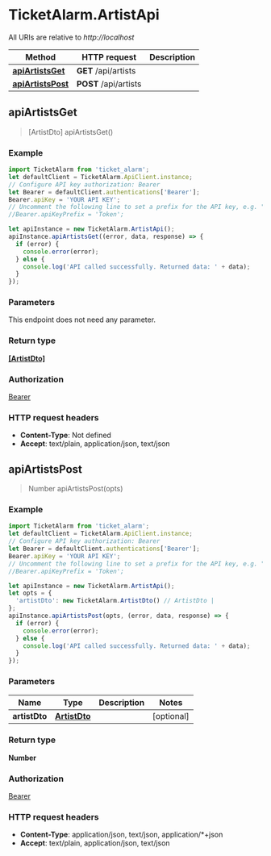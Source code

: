 # TicketAlarm.ArtistApi

All URIs are relative to *http://localhost*

Method | HTTP request | Description
------------- | ------------- | -------------
[**apiArtistsGet**](ArtistApi.md#apiArtistsGet) | **GET** /api/artists | 
[**apiArtistsPost**](ArtistApi.md#apiArtistsPost) | **POST** /api/artists | 



## apiArtistsGet

> [ArtistDto] apiArtistsGet()



### Example

```javascript
import TicketAlarm from 'ticket_alarm';
let defaultClient = TicketAlarm.ApiClient.instance;
// Configure API key authorization: Bearer
let Bearer = defaultClient.authentications['Bearer'];
Bearer.apiKey = 'YOUR API KEY';
// Uncomment the following line to set a prefix for the API key, e.g. "Token" (defaults to null)
//Bearer.apiKeyPrefix = 'Token';

let apiInstance = new TicketAlarm.ArtistApi();
apiInstance.apiArtistsGet((error, data, response) => {
  if (error) {
    console.error(error);
  } else {
    console.log('API called successfully. Returned data: ' + data);
  }
});
```

### Parameters

This endpoint does not need any parameter.

### Return type

[**[ArtistDto]**](ArtistDto.md)

### Authorization

[Bearer](../README.md#Bearer)

### HTTP request headers

- **Content-Type**: Not defined
- **Accept**: text/plain, application/json, text/json


## apiArtistsPost

> Number apiArtistsPost(opts)



### Example

```javascript
import TicketAlarm from 'ticket_alarm';
let defaultClient = TicketAlarm.ApiClient.instance;
// Configure API key authorization: Bearer
let Bearer = defaultClient.authentications['Bearer'];
Bearer.apiKey = 'YOUR API KEY';
// Uncomment the following line to set a prefix for the API key, e.g. "Token" (defaults to null)
//Bearer.apiKeyPrefix = 'Token';

let apiInstance = new TicketAlarm.ArtistApi();
let opts = {
  'artistDto': new TicketAlarm.ArtistDto() // ArtistDto | 
};
apiInstance.apiArtistsPost(opts, (error, data, response) => {
  if (error) {
    console.error(error);
  } else {
    console.log('API called successfully. Returned data: ' + data);
  }
});
```

### Parameters


Name | Type | Description  | Notes
------------- | ------------- | ------------- | -------------
 **artistDto** | [**ArtistDto**](ArtistDto.md)|  | [optional] 

### Return type

**Number**

### Authorization

[Bearer](../README.md#Bearer)

### HTTP request headers

- **Content-Type**: application/json, text/json, application/*+json
- **Accept**: text/plain, application/json, text/json

